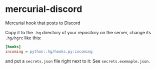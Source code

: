 # mercurial-discord
Mercurial hook that posts to Discord

Copy it to the `.hg` directory of your repository on the server, change its `.hg/hgrc` like this:

```cfg
[hooks]
incoming = python:.hg/hooks.py:incoming
```

and put a `secrets.json` file right next to it:
See `secrets.exemaple.json`.
